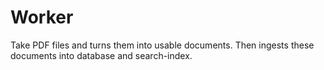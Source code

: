 
# Worker

Take PDF files and turns them into usable documents. Then ingests these
documents into database and search-index.


